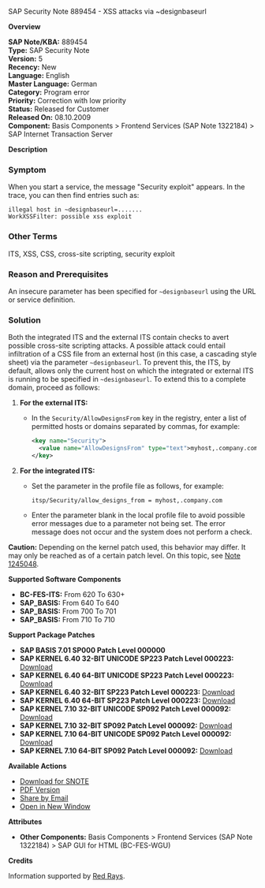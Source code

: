 SAP Security Note 889454 - XSS attacks via ~designbaseurl

**Overview**

**SAP Note/KBA:** 889454  
**Type:** SAP Security Note  
**Version:** 5  
**Recency:** New  
**Language:** English  
**Master Language:** German  
**Category:** Program error  
**Priority:** Correction with low priority  
**Status:** Released for Customer  
**Released On:** 08.10.2009  
**Component:** Basis Components > Frontend Services (SAP Note 1322184) > SAP Internet Transaction Server

**Description**

### Symptom
When you start a service, the message "Security exploit" appears. In the trace, you can then find entries such as:

```
illegal host in ~designbaseurl=.......
WorkXSSFilter: possible xss exploit
```

### Other Terms
ITS, XSS, CSS, cross-site scripting, security exploit

### Reason and Prerequisites
An insecure parameter has been specified for `~designbaseurl` using the URL or service definition.

### Solution
Both the integrated ITS and the external ITS contain checks to avert possible cross-site scripting attacks. A possible attack could entail infiltration of a CSS file from an external host (in this case, a cascading style sheet) via the parameter `~designbaseurl`. To prevent this, the ITS, by default, allows only the current host on which the integrated or external ITS is running to be specified in `~designbaseurl`. To extend this to a complete domain, proceed as follows:

1. **For the external ITS:**
   - In the `Security/AllowDesignsFrom` key in the registry, enter a list of permitted hosts or domains separated by commas, for example:
     ```xml
     <key name="Security">
       <value name="AllowDesignsFrom" type="text">myhost,.company.com</value>
     </key>
     ```

2. **For the integrated ITS:**
   - Set the parameter in the profile file as follows, for example:
     ```
     itsp/Security/allow_designs_from = myhost,.company.com
     ```
   - Enter the parameter blank in the local profile file to avoid possible error messages due to a parameter not being set. The error message does not occur and the system does not perform a check.

**Caution:** Depending on the kernel patch used, this behavior may differ. It may only be reached as of a certain patch level. On this topic, see [Note 1245048](https://me.sap.com/notes/1245048).

**Supported Software Components**

- **BC-FES-ITS:** From 620 To 630+
- **SAP_BASIS:** From 640 To 640
- **SAP_BASIS:** From 700 To 701
- **SAP_BASIS:** From 710 To 710

**Support Package Patches**

- **SAP BASIS 7.01 SP000 Patch Level 000000**
- **SAP KERNEL 6.40 32-BIT UNICODE SP223 Patch Level 000223:** [Download](https://me.sap.com/softwarecenter/template/products/_APP=00200682500000001943&_EVENT=DISPHIER&HEADER=Y&FUNCTIONBAR=N&EVENT=TREE&NE=NAVIGATE&ENR=01200314690200004051&V=MAINT)
- **SAP KERNEL 6.40 64-BIT UNICODE SP223 Patch Level 000223:** [Download](https://me.sap.com/softwarecenter/template/products/_APP=00200682500000001943&_EVENT=DISPHIER&HEADER=Y&FUNCTIONBAR=N&EVENT=TREE&NE=NAVIGATE&ENR=01200314690200004052&V=MAINT)
- **SAP KERNEL 6.40 32-BIT SP223 Patch Level 000223:** [Download](https://me.sap.com/softwarecenter/template/products/_APP=00200682500000001943&_EVENT=DISPHIER&HEADER=Y&FUNCTIONBAR=N&EVENT=TREE&NE=NAVIGATE&ENR=01200615320200006931&V=MAINT)
- **SAP KERNEL 6.40 64-BIT SP223 Patch Level 000223:** [Download](https://me.sap.com/softwarecenter/template/products/_APP=00200682500000001943&_EVENT=DISPHIER&HEADER=Y&FUNCTIONBAR=N&EVENT=TREE&NE=NAVIGATE&ENR=01200615320200006932&V=MAINT)
- **SAP KERNEL 7.10 32-BIT UNICODE SP092 Patch Level 000092:** [Download](https://me.sap.com/softwarecenter/template/products/_APP=00200682500000001943&_EVENT=DISPHIER&HEADER=Y&FUNCTIONBAR=N&EVENT=TREE&NE=NAVIGATE&ENR=01200314690200004840&V=MAINT)
- **SAP KERNEL 7.10 32-BIT SP092 Patch Level 000092:** [Download](https://me.sap.com/softwarecenter/template/products/_APP=00200682500000001943&_EVENT=DISPHIER&HEADER=Y&FUNCTIONBAR=N&EVENT=TREE&NE=NAVIGATE&ENR=01200314690200004834&V=MAINT)
- **SAP KERNEL 7.10 64-BIT UNICODE SP092 Patch Level 000092:** [Download](https://me.sap.com/softwarecenter/template/products/_APP=00200682500000001943&_EVENT=DISPHIER&HEADER=Y&FUNCTIONBAR=N&EVENT=TREE&NE=NAVIGATE&ENR=01200314690200004838&V=MAINT)
- **SAP KERNEL 7.10 64-BIT SP092 Patch Level 000092:** [Download](https://me.sap.com/softwarecenter/template/products/_APP=00200682500000001943&_EVENT=DISPHIER&HEADER=Y&FUNCTIONBAR=N&EVENT=TREE&NE=NAVIGATE&ENR=01200314690200004839&V=MAINT)

**Available Actions**

- [Download for SNOTE](https://notesdownloads.sap.com/note/0040000015969202017)
- [PDF Version](https://userapps.support.sap.com/sap/support/sfm/notes/print/0000889454?language=en-US&token=C6CE0EADEE3616BF7A057813914A4B8A)
- [Share by Email](#)
- [Open in New Window](#)

**Attributes**

- **Other Components:** Basis Components > Frontend Services (SAP Note 1322184) > SAP GUI for HTML (BC-FES-WGU)

**Credits**

Information supported by [Red Rays](https://redrays.io).
